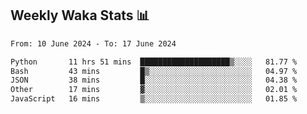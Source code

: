 ## Weekly Waka Stats 📊
<!--START_SECTION:waka-->

```txt
From: 10 June 2024 - To: 17 June 2024

Python       11 hrs 51 mins  ████████████████████▒░░░░   81.77 %
Bash         43 mins         █▒░░░░░░░░░░░░░░░░░░░░░░░   04.97 %
JSON         38 mins         █░░░░░░░░░░░░░░░░░░░░░░░░   04.38 %
Other        17 mins         ▓░░░░░░░░░░░░░░░░░░░░░░░░   02.01 %
JavaScript   16 mins         ▒░░░░░░░░░░░░░░░░░░░░░░░░   01.85 %
```

<!--END_SECTION:waka-->

<!--

Here are some ideas to get you started:

- 🔭 I’m currently working on (way to add branches committed on)
- 🌱 I’m currently learning Web Frameworks and Machine Learning! (Lisp, JS (react & angular), Python, and __)
- 💬 Ask me about ...
- 📫 How to reach me: 
- 😄 Pronouns: He/Him/His
- ⚡ Fun fact: ...

that-recsys-lab
-->
